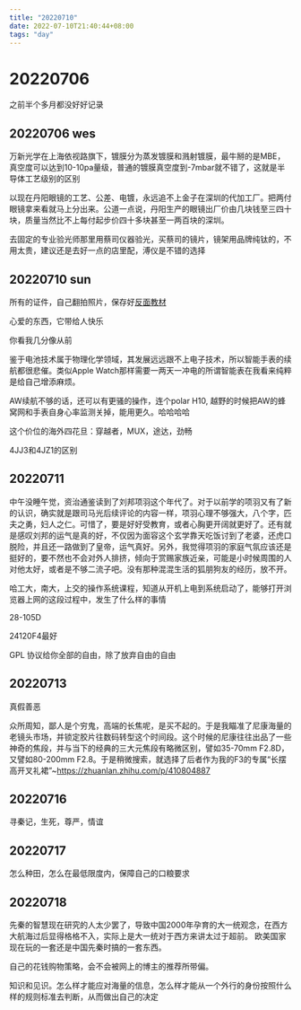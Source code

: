 ```yaml
---
title: "20220710"
date: 2022-07-10T21:40:44+08:00
tags: "day"
---
```

# 20220706

之前半个多月都没好好记录

## 20220706 wes

万新光学在上海依视路旗下，镀膜分为蒸发镀膜和溅射镀膜，最牛掰的是MBE，真空度可以达到10-10pa量级，普通的镀膜真空度到-7mbar就不错了，这就是半导体工艺级别的区别

以现在丹阳眼镜的工艺、公差、电镀，永远追不上金子在深圳的代加工厂。把两付眼镜拿来看就马上分出来。公道一点说，丹阳生产的眼镜出厂价由几块钱至三四十块，质量当然比不上每付起步价四十多块甚至一两百块的深圳。

去固定的专业验光师那里用蔡司仪器验光，买蔡司的镜片，镜架用品牌纯钛的，不用太贵，建议还是去好一点的店里配，溥仪是不错的选择

## 20220710 sun

所有的证件，自己翻拍照片，保存好[反面教材](https://www.youtube.com/watch?v=On30-rz6Q-k)

心爱的东西，它带给人快乐

你看我几分像从前

鉴于电池技术属于物理化学领域，其发展远远跟不上电子技术，所以智能手表的续航都很悲催。类似Apple Watch那样需要一两天一冲电的所谓智能表在我看来纯粹是给自己增添麻烦。

AW续航不够的话，还可以有更骚的操作，连个polar H10, 越野的时候把AW的蜂窝网和手表自身心率监测关掉，能用更久。哈哈哈哈

这个价位的海外四花旦：穿越者，MUX，途达，劲畅

4JJ3和4JZ1的区别

## 20220711

中午没睡午觉，资治通鉴读到了刘邦项羽这个年代了。对于以前学的项羽又有了新的认识，确实就是跟司马光后续评论的内容一样，项羽心理不够强大，八个字，匹夫之勇，妇人之仁。可惜了，要是好好受教育，或者心胸更开阔就更好了。还有就是感叹刘邦的运气是真的好，不仅因为面容这个玄学靠天吃饭讨到了老婆，还虎口脱险，并且还一路做到了皇帝，运气真好。另外，我觉得项羽的家庭气氛应该还是挺好的，要不然也不会对外人排挤，倾向于赏赐家族近亲，可能是小时候周围的人对他太好，或者是不够二流子吧。没有那种混混生活的狐朋狗友的经历，放不开。

哈工大，南大，上交的操作系统课程，知道从开机上电到系统启动了，能够打开浏览器上网的这段过程中，发生了什么样的事情

28-105D

24120F4最好

GPL 协议给你全部的自由，除了放弃自由的自由

## 20220713

真假善恶

众所周知，鄙人是个穷鬼，高端的长焦呢，是买不起的。于是我瞄准了尼康海量的老镜头市场，并锁定胶片往数码转型这个时间段。这个时候的尼康往往出品了一些神奇的焦段，并与当下的经典的三大元焦段有略微区别，譬如35-70mm F2.8D，又譬如80-200mm F2.8。于是稍微搜索，就选择了后者作为我的F3的专属“长摆高开叉礼裙”~<https://zhuanlan.zhihu.com/p/410804887>

## 20220716

寻秦记，生死，尊严，情谊

## 20220717

怎么种田，怎么在最低限度内，保障自己的口粮要求

## 20220718

先秦的智慧现在研究的人太少罢了，导致中国2000年孕育的大一统观念，在西方大航海过后显得格格不入，实际上是大一统对于西方来讲太过于超前。
欧美国家现在玩的一套还是中国先秦时搞的一套东西。

自己的花钱购物策略，会不会被网上的博主的推荐所带偏。

知识和见识。怎么样才能应对海量的信息，怎么样才能从一个外行的身份按照什么样的规则标准去判断，从而做出自己的决定
